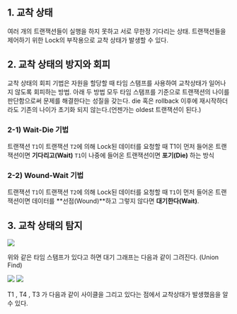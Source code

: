 ## 1. 교착 상태
여러 개의 트랜잭션들이 실행을 하지 못하고 서로 무한정 기다리는 상태. 트랜잭션들을 제어하기 위한 Lock의 부작용으로 교착 상태가 발생할 수 있다.


## 2. 교착 상태의 방지와 회피
교착 상태의 회피 기법은 자원을 할당할 때 타임 스탬프를 사용하여 교착상태가 일어나지 않도록 회피하는 방법. 아래 두 방법 모두 타임 스탬프를 기준으로 트랜잭션의 나이를 판단함으로써 문제를 해결한다는 성질을 갖는다. die 혹은 rollback 이후에 재시작하더라도 기존의 나이가 초기화 되지 않는다.(언젠가는 oldest 트랜잭션이 된다.)

### 2-1) Wait-Die 기법
트랜잭션 `T1`이 트랜잭션 `T2`에 의해 Lock된 데이터를 요청할 때 T1이 먼저 들어온 트랜잭션이면 **기다리고(Wait)** `T1`이 나중에 들어온 트랜잭션이면 **포기(Die)** 하는 방식

### 2-2) Wound-Wait 기법
트랜잭션 `T1`이 트랜잭션 `T2`에 의해 Lock된 데이터를 요청할 때 `T1`이 먼저 들어온 트랜잭션이면 데이터를 **선점(Wound)**하고 그렇지 않다면 **대기한다(Wait)**.


## 3. 교착 상태의 탐지
![](https://images.velog.io/images/cheal3/post/1d12026d-f40e-4191-879a-806d2b892b58/image.png)

위와 같은 타임 스탬프가 있다고 하면 대기 그래프는 다음과 같이 그려진다. (Union Find)

![](https://images.velog.io/images/cheal3/post/d3d03d87-3eb3-4b52-8b9a-1710047dd6d6/image.png)
![](https://images.velog.io/images/cheal3/post/4b2e5563-3d8e-48fd-ba18-e2cb08aeec84/image.png)

T1 , T4 , T3 가 다음과 같이 사이클을 그리고 있다는 점에서 교착상태가 발생했음을 알 수 있다.
